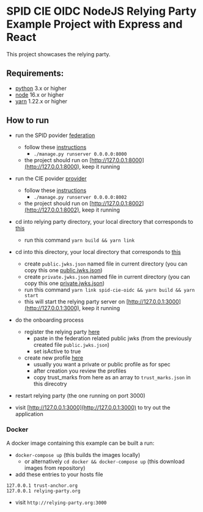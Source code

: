 # SPID CIE OIDC NodeJS Relying Party Example Project with Express and React

This project showcases the relying party.

## Requirements:

- [python](https://www.python.org/downloads/) 3.x or higher
- [node](https://nodejs.org/en/) 16.x or higher
- [yarn](https://yarnpkg.com/) 1.22.x or higher

## How to run

- run the SPID povider [federation](https://github.com/italia/spid-cie-oidc-django/tree/main/examples/federation_authority)
  - follow these [instructions](https://github.com/italia/spid-cie-oidc-django/blob/main/docs/SETUP.md)
    - `./manage.py runserver 0.0.0.0:8000`
  - the project should run on [http://127.0.0.1:8000](http://127.0.0.1:8000), keep it running

- run the CIE povider [provider](https://github.com/italia/spid-cie-oidc-django/tree/main/examples/provider)
  - follow these [instructions](https://github.com/italia/spid-cie-oidc-django/blob/main/docs/SETUP.md)
    - `./manage.py runserver 0.0.0.0:8002`
  - the project should run on [http://127.0.0.1:8002](http://127.0.0.1:8002), keep it running

- cd into relying party directory, your local directory that corresponds to [this](https://github.com/italia/spid-cie-oidc-nodejs/tree/main/relying-party)
  - run this command `yarn build && yarn link`

- cd into this directory, your local directory that corresponds to [this](https://github.com/italia/spid-cie-oidc-nodejs/tree/main/examples/express-react-relying-party)
  - create `public.jwks.json` named file in current directory (you can copy this one [public.jwks.json](https://github.com/italia/spid-cie-oidc-nodejs/blob/main/examples/express-react-relying-party/docker/public.jwks.example.json))
  - create `private.jwks.json` named file in current directory (you can copy this one [private.jwks.json](https://github.com/italia/spid-cie-oidc-nodejs/blob/main/examples/express-react-relying-party/docker/private.jwks.example.json))
  - run this command `yarn link spid-cie-oidc && yarn build && yarn start`
  - this will start the relying party server on [http://127.0.0.1:3000](http://127.0.0.1:3000), keep it running

- do the onboarding process
  - register the relying party [here](http://127.0.0.1:8000/admin/spid_cie_oidc_authority/federationdescendant/add)
    - paste in the federation related public jwks (from the previously created file `public.jwks.json`)
    - set isActive to true
  - create new profile [here](http://127.0.0.1:8000/admin/spid_cie_oidc_authority/federationentityassignedprofile/add/)
    - usually you want a private or public profile as for spec
    - after creation you review the profiles
    - copy trust_marks from here as an array to `trust_marks.json` in this direcotry

- restart relying party (the one running on port 3000)

- visit [http://127.0.0.1:3000](http://127.0.0.1:3000) to try out the application

### Docker

A docker image containing this example can be built a run:
  - `docker-compose up` (this builds the images locally)
    - or alternatively `cd docker && docker-compose up` (this download images from repository)
  - add these entries to your hosts file
```
127.0.0.1 trust-anchor.org
127.0.0.1 relying-party.org
```
  - visit `http://relying-party.org:3000`
